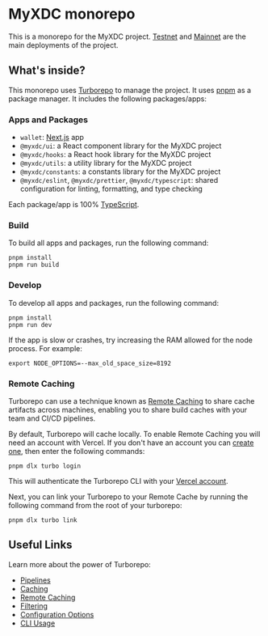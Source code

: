 # MyXDC monorepo

This is a monorepo for the MyXDC project. [Testnet](https://testnet.myxdc.org) and [Mainnet](https://app.myxdc.org) are the main deployments of the project.

## What's inside?

This monorepo uses [Turborepo](https://turbo.build/repo) to manage the project. It uses [pnpm](https://pnpm.io) as a package manager. It includes the following packages/apps:

### Apps and Packages

- `wallet`: [Next.js](https://nextjs.org/) app
- `@myxdc/ui`: a React component library for the MyXDC project
- `@myxdc/hooks`: a React hook library for the MyXDC project
- `@myxdc/utils`: a utility library for the MyXDC project
- `@myxdc/constants`: a constants library for the MyXDC project
- `@myxdc/eslint`, `@myxdc/prettier`, `@myxdc/typescript`: shared configuration for linting, formatting, and type checking

Each package/app is 100% [TypeScript](https://www.typescriptlang.org/).

### Build

To build all apps and packages, run the following command:

```
pnpm install
pnpm run build
```

### Develop

To develop all apps and packages, run the following command:

```
pnpm install
pnpm run dev
```
If the app is slow or crashes, try increasing the RAM allowed for the node process. For example:

```
export NODE_OPTIONS=--max_old_space_size=8192
```

### Remote Caching

Turborepo can use a technique known as [Remote Caching](https://turbo.build/repo/docs/core-concepts/remote-caching) to share cache artifacts across machines, enabling you to share build caches with your team and CI/CD pipelines.

By default, Turborepo will cache locally. To enable Remote Caching you will need an account with Vercel. If you don't have an account you can [create one](https://vercel.com/signup), then enter the following commands:

```
pnpm dlx turbo login
```

This will authenticate the Turborepo CLI with your [Vercel account](https://vercel.com/docs/concepts/personal-accounts/overview).

Next, you can link your Turborepo to your Remote Cache by running the following command from the root of your turborepo:

```
pnpm dlx turbo link
```

## Useful Links

Learn more about the power of Turborepo:

- [Pipelines](https://turbo.build/repo/docs/core-concepts/monorepos/running-tasks)
- [Caching](https://turbo.build/repo/docs/core-concepts/caching)
- [Remote Caching](https://turbo.build/repo/docs/core-concepts/remote-caching)
- [Filtering](https://turbo.build/repo/docs/core-concepts/monorepos/filtering)
- [Configuration Options](https://turbo.build/repo/docs/reference/configuration)
- [CLI Usage](https://turbo.build/repo/docs/reference/command-line-reference)
